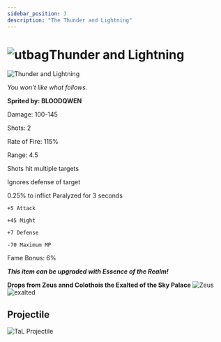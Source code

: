 ```yaml
---
sidebar_position: 3
description: "The Thunder and Lightning"
---
```

# ![utbag](https://cdn.discordapp.com/attachments/1107378591026655272/1107460067399315627/adf.png)Thunder and Lightning

![Thunder and Lightning](https://vwiki.valorserver.com/api/item/picture/Thunder%20and%20Lightning)

<i>You won't like what follows.</i>

**Sprited by: BLOODQWEN**

Damage: 100-145

Shots: 2

Rate of Fire: 115%

Range: 4.5

Shots hit multiple targets

Ignores defense of target

0.25% to inflict Paralyzed for 3 seconds

    +5 Attack
    
    +45 Might
    
    +7 Defense
    
    -70 Maximum MP
    
Fame Bonus: 6%
  
***This item can be upgraded with Essence of the Realm!***

**Drops from Zeus annd Colothois the Exalted of the Sky Palace** ![Zeus](https://cdn.discordapp.com/attachments/1107378591026655272/1107901268325834782/image_5.png) ![exalted](https://cdn.discordapp.com/attachments/1107378591026655272/1107899340019744798/triangle_1.png)

 ## Projectile
 
 ![TaL Projectile](https://cdn.discordapp.com/attachments/953134990428868629/981330722973421578/TL.gif)
